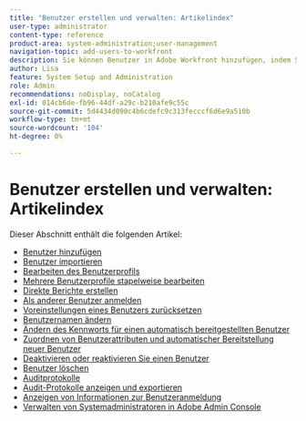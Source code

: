 ```yaml
---
title: "Benutzer erstellen und verwalten: Artikelindex"
user-type: administrator
content-type: reference
product-area: system-administration;user-management
navigation-topic: add-users-to-workfront
description: Sie können Benutzer in Adobe Workfront hinzufügen, indem Sie einzelne Benutzer von Grund auf neu erstellen oder vorhandene Benutzer kopieren.
author: Lisa
feature: System Setup and Administration
role: Admin
recommendations: noDisplay, noCatalog
exl-id: 014cb6de-fb96-44df-a29c-b210afe9c55c
source-git-commit: 5d4434d090c4b6cdefc9c313fecccf6d6e9a510b
workflow-type: tm+mt
source-wordcount: '104'
ht-degree: 0%

---
```


# Benutzer erstellen und verwalten: Artikelindex

<!-- Audited: 2/2024 -->

Dieser Abschnitt enthält die folgenden Artikel:

* [Benutzer hinzufügen](../../../administration-and-setup/add-users/create-and-manage-users/add-users.md)
* [Benutzer importieren](../../../administration-and-setup/add-users/create-and-manage-users/import-users.md)
* [Bearbeiten des Benutzerprofils](../../../administration-and-setup/add-users/create-and-manage-users/edit-a-users-profile.md)
* [Mehrere Benutzerprofile stapelweise bearbeiten](../../../administration-and-setup/add-users/create-and-manage-users/edit-user-profiles-in-bulk.md)
* [Direkte Berichte erstellen](../../../administration-and-setup/add-users/create-and-manage-users/create-direct-reports.md)
* [Als anderer Benutzer anmelden](../../../administration-and-setup/add-users/create-and-manage-users/log-in-as-another-user.md)
* [Voreinstellungen eines Benutzers zurücksetzen](../../../administration-and-setup/add-users/create-and-manage-users/reset-a-users-preferences.md)
* [ Benutzernamen ändern](../../../administration-and-setup/add-users/create-and-manage-users/change-a-username.md)
* [Ändern des Kennworts für einen automatisch bereitgestellten Benutzer](../../../administration-and-setup/add-users/create-and-manage-users/change-pw-auto-provisioned-user.md)
* [Zuordnen von Benutzerattributen und automatischer Bereitstellung neuer Benutzer](../../../administration-and-setup/add-users/create-and-manage-users/map-user-attributes.md)
* [Deaktivieren oder reaktivieren Sie einen Benutzer](../../../administration-and-setup/add-users/create-and-manage-users/deactivate-a-user.md)
* [Benutzer löschen](../../../administration-and-setup/add-users/create-and-manage-users/delete-a-user.md)
* [Auditprotokolle](../../../administration-and-setup/add-users/create-and-manage-users/audit-logs.md)
* [Audit-Protokolle anzeigen und exportieren](../../../administration-and-setup/add-users/create-and-manage-users/view-and-export-audit-logs.md)
* [Anzeigen von Informationen zur Benutzeranmeldung](../../../administration-and-setup/add-users/create-and-manage-users/view-user-login-info.md)
* [Verwalten von Systemadministratoren in Adobe Admin Console](../../../administration-and-setup/add-users/create-and-manage-users/admin-console.md)
